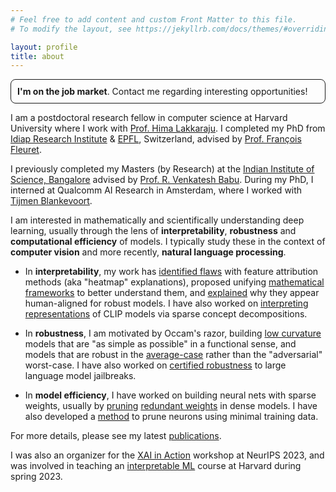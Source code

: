 ```yaml
---
# Feel free to add content and custom Front Matter to this file.
# To modify the layout, see https://jekyllrb.com/docs/themes/#overriding-theme-defaults

layout: profile
title: about
---
```


<p style="border-width:1px; padding:2%; border-style:solid; border-radius: 8px">
<b>I'm on the job market</b>. Contact me regarding interesting opportunities!
</p>

I am a postdoctoral research fellow in computer science at Harvard University where I work with [Prof. Hima Lakkaraju](https://himalakkaraju.github.io/). I completed my PhD from [Idiap Research Institute](http://www.idiap.ch/en) & [EPFL](http://epfl.ch/), Switzerland, advised by [Prof. François Fleuret](https://www.idiap.ch/~fleuret/). 

I previously completed my Masters (by Research) at the [Indian Institute of Science, Bangalore](http://www.iisc.ac.in/) advised by [Prof. R. Venkatesh Babu](http://cds.iisc.ac.in/faculty/venky/). During my PhD, I interned at Qualcomm AI Research in Amsterdam, where I worked with [Tijmen Blankevoort](https://www.linkedin.com/in/tijmen-blankevoort-a5633a24/).

I am interested in mathematically and scientifically understanding deep learning, usually through the lens of **interpretability**, **robustness** and **computational efficiency** of models. I typically study these in the context of **computer vision** and more recently, **natural language processing**. 

- In **interpretability**, my work has [identified flaws](https://openreview.net/forum?id=dYeAHXnpWJ4) with feature attribution methods (aka "heatmap" explanations), proposed unifying [mathematical frameworks](https://arxiv.org/abs/2206.01254) to better understand them, and [explained](https://arxiv.org/abs/2305.19101) why they appear human-aligned for robust models. I have also worked on [interpreting representations](https://arxiv.org/abs/2402.10376) of CLIP models via sparse concept decompositions.

- In **robustness**, I am motivated by Occam's razor, building [low curvature](https://arxiv.org/abs/2206.07144) models that are "as simple as possible" in a functional sense, and models that are robust in the [average-case](https://arxiv.org/abs/2307.13885) rather than the "adversarial" worst-case. I have also worked on [certified robustness](https://arxiv.org/abs/2309.02705) to large language model jailbreaks.

- In **model efficiency**, I have worked on building neural nets with sparse weights, usually by [pruning](https://openaccess.thecvf.com/content/CVPR2022W/ECV/html/Srinivas_Cyclical_Pruning_for_Sparse_Neural_Networks_CVPRW_2022_paper.html) [redundant weights](https://arxiv.org/abs/1611.06694) in dense models. I have also developed a [method](https://arxiv.org/abs/1507.06149) to prune neurons using minimal training data.

For more details, please see my latest <a href="/publications.html">publications</a>. 

I was also an organizer for the [XAI in Action](https://xai-in-action.github.io/) workshop at NeurIPS 2023, and was involved in teaching an [interpretable ML](https://interpretable-ml-class.github.io/) course at Harvard during spring 2023.





